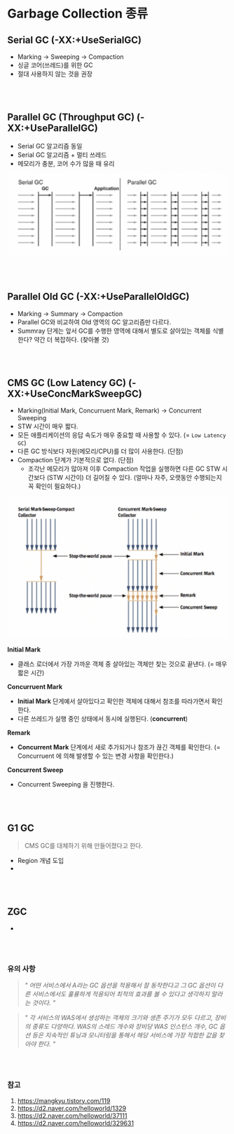 # Garbage Collection 종류


## Serial GC (-XX:+UseSerialGC)

- Marking → Sweeping → Compaction
- 싱글 코어(쓰레드)를 위한 GC
- 절대 사용하지 않는 것을 권장

<br><br>

## Parallel GC (Throughput GC) (-XX:+UseParallelGC)

- Serial GC 알고리즘 동일
- Serial GC 알고리즘 + 멀티 쓰레드
- 메모리가 충분, 코어 수가 많을 때 유리

![](../images/[JAVA]%20Garbage%20Collection%20(종류)_56.png)

<br><br>

## Parallel Old GC (-XX:+UseParallelOldGC)

- Marking → Summary → Compaction
- Parallel GC와 비교하여 Old 영역의 GC 알고리즘만 다르다.
- Summray 단게는 앞서 GC를 수행한 영역에 대해서 별도로 살아있는 객체를 식별한다? 약간 더 복잡하다. (찾아볼 것)

<br><br>

## CMS GC (Low Latency GC) (-XX:+UseConcMarkSweepGC)

- Marking(Initial Mark, Concurruent Mark, Remark) → Concurrent Sweeping
- STW 시간이 매우 짧다.
- 모든 애플리케이션의 응답 속도가 매우 중요할 때 사용할 수 있다. (= `Low Latency GC`)
- 다른 GC 방식보다 자원(메모리/CPU)를 더 많이 사용한다. (단점)
- Compaction 단계가 기본적으로 없다. (단점)
  - 조각난 메모리가 많아져 이후 Compaction 작업을 실행하면 다른 GC STW 시간보다 (STW 시간이) 더 길어질 수 있다. (얼마나 자주, 오랫동안 수행되는지 꼭 확인이 필요하다.)

![](../images/[JAVA]%20Garbage%20Collection%20(종류)_39.png)

**Initial Mark**

- 클래스 로더에서 가장 가까운 객체 중 살아있는 객체만 찾는 것으로 끝낸다. (= 매우 짧은 시간)

**Concurruent Mark**

- **Initial Mark** 단게예서 살아있다고 확인한 객체에 대해서 참조를 따라가면서 확인한다.
- 다른 쓰레드가 실행 중인 상태에서 동시에 실행된다. (**concurrent**)

**Remark**

- **Concurrent Mark** 단계에서 새로 추가되거나 참조가 끊긴 객체를 확인한다. (= Concurruent 에 의해 발생할 수 있는 변경 사항을 확인한다.)

**Concurrent Sweep**

- Concurrent Sweeping 을 진행한다.

<br><br>

## G1 GC

> CMS GC를 대체하기 위해 만들어졌다고 한다.

- Region 개념 도입
- 

<br><br>

## ZGC

- 

<br><br>

### 유의 사항

> *" 어떤 서비스에서 A라는 GC 옵션을 적용해서 잘 동작한다고 그 GC 옵션이 다른 서비스에서도 훌륭하게 적용되어 최적의 효과를 볼 수 있다고 생각하지 말라는 것이다. "*


> *" 각 서비스의 WAS에서 생성하는 객체의 크기와 생존 주기가 모두 다르고, 장비의 종류도 다양하다. WAS의 스레드 개수와 장비당 WAS 인스턴스 개수, GC 옵션 등은 지속적인 튜닝과 모니터링을 통해서 해당 서비스에 가장 적합한 값을 찾아야 한다. "*

<br><br>

### 참고

1. https://mangkyu.tistory.com/119
2. https://d2.naver.com/helloworld/1329
3. https://d2.naver.com/helloworld/37111
4. https://d2.naver.com/helloworld/329631